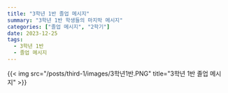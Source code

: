 ```yaml
---
title: "3학년 1반 졸업 메시지"
summary: "3학년 1반 학생들의 마지막 메시지"
categories: ["졸업 메시지", "2학기"]
date: 2023-12-25
tags:
  - 3학년 1반
  - 졸업 메시지
---
```


{{< img src="/posts/third-1/images/3학년1반.PNG" title="3학년 1반 졸업 메시지" >}}